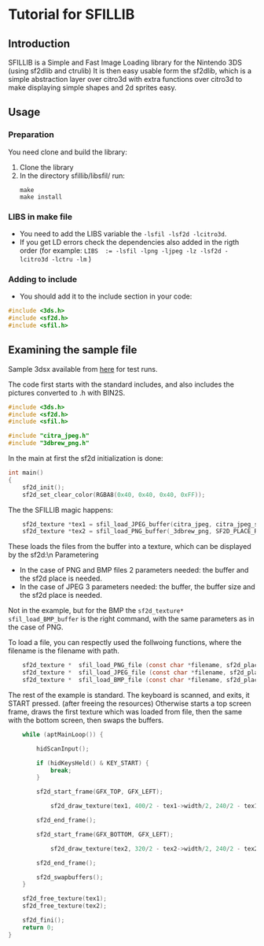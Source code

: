 # Tutorial for SFILLIB

## Introduction

SFILLIB is a Simple and Fast Image Loading library for the Nintendo 3DS (using sf2dlib and ctrulib) It is then easy usable form the sf2dlib, which is a simple abstraction layer over citro3d with extra functions over citro3d to make displaying simple shapes and 2d sprites easy.

## Usage
### Preparation
You need clone and build the library:
1. Clone the library
2. In the directory sfillib/libsfil/ run:
    ```
    make
    make install
    ```

### LIBS in make file
* You need to add the LIBS variable the ```-lsfil -lsf2d -lcitro3d```.
* If  you get LD errors check the dependencies also added in the rigth order (for example: ```LIBS	:= -lsfil -lpng -ljpeg -lz -lsf2d -lcitro3d -lctru -lm``` )

### Adding to include
* You should add it to the include section in your code: 
```c
#include <3ds.h>
#include <sf2d.h>
#include <sfil.h>
```

## Examining the sample file

Sample 3dsx available from [here](https://github.com/vargaviktor/sfillib/tree/master/sample) for test runs.

The code first starts with the standard includes, and also includes the pictures converted to .h with BIN2S.

```c
#include <3ds.h>
#include <sf2d.h>
#include <sfil.h>

#include "citra_jpeg.h"
#include "3dbrew_png.h"
```
In the main at first the sf2d initialization is done:
```c
int main()
{
	sf2d_init();
	sf2d_set_clear_color(RGBA8(0x40, 0x40, 0x40, 0xFF));
```
The the SFILLIB magic happens:
```c
	sf2d_texture *tex1 = sfil_load_JPEG_buffer(citra_jpeg, citra_jpeg_size, SF2D_PLACE_RAM);
	sf2d_texture *tex2 = sfil_load_PNG_buffer(_3dbrew_png, SF2D_PLACE_RAM);
```
These loads the files from the buffer into a texture, which can be displayed by the sf2d:\n
Parametering
* In the case of PNG and BMP files 2 parameters needed: the buffer and the sf2d place is needed.
* In the case of JPEG 3 parameters needed: the buffer, the buffer size and the sf2d place is needed.

Not in the example, but for the BMP the ```sf2d_texture* sfil_load_BMP_buffer``` is the right command, with the same parameters as in the case of PNG.

To load a file, you can respectly used the follwoing functions, where the filename is the filename with path.

```c
	sf2d_texture * 	sfil_load_PNG_file (const char *filename, sf2d_place place)
	sf2d_texture * 	sfil_load_JPEG_file (const char *filename, sf2d_place place)
	sf2d_texture * 	sfil_load_BMP_file (const char *filename, sf2d_place place)
```
The rest of the example is standard.
The keyboard is scanned, and exits, it START pressed. (after freeing the resources)
Otherwise starts a top screen frame, draws the first texture which was loaded from file, then the same with the bottom screen, then swaps the buffers.

```c
	while (aptMainLoop()) {

		hidScanInput();

		if (hidKeysHeld() & KEY_START) {
			break;
		}

		sf2d_start_frame(GFX_TOP, GFX_LEFT);

			sf2d_draw_texture(tex1, 400/2 - tex1->width/2, 240/2 - tex1->height/2);

		sf2d_end_frame();

		sf2d_start_frame(GFX_BOTTOM, GFX_LEFT);

			sf2d_draw_texture(tex2, 320/2 - tex2->width/2, 240/2 - tex2->height/2);

		sf2d_end_frame();

		sf2d_swapbuffers();
	}

	sf2d_free_texture(tex1);
	sf2d_free_texture(tex2);

	sf2d_fini();
	return 0;
}
```
